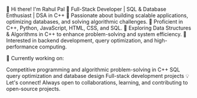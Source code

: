 👋 Hi there! I'm Rahul Pal
🔹 Full-Stack Developer | SQL & Database Enthusiast | DSA in C++
🔹 Passionate about building scalable applications, optimizing databases, and solving algorithmic challenges.
🔹 Proficient in C++, Python, JavaScript, HTML, CSS, and SQL.
🔹 Exploring Data Structures & Algorithms in C++ to enhance problem-solving and system efficiency.
🔹 Interested in backend development, query optimization, and high-performance computing.

🚀 Currently working on:

Competitive programming and algorithmic problem-solving in C++
SQL query optimization and database design
Full-stack development projects
💡 Let's connect! Always open to collaborations, learning, and contributing to open-source projects.


<!---
imrahulpal1/imrahulpal1 is a ✨ special ✨ repository because its `README.md` (this file) appears on your GitHub profile.
You can click the Preview link to take a look at your changes.
--->
